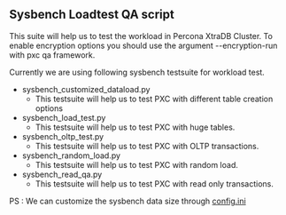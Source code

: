 Sysbench Loadtest QA script
---------------------------
This suite will help us to test the workload in Percona XtraDB Cluster. To enable encryption options you should use the argument --encryption-run with pxc qa framework.

Currently we are using following sysbench testsuite for workload test.
* sysbench_customized_dataload.py
  * This testsuite will help us to test PXC with different table creation options
* sysbench_load_test.py
  * This testsuite will help us to test PXC with huge tables. 
* sysbench_oltp_test.py
  * This testsuite will help us to test PXC with OLTP transactions.
* sysbench_random_load.py
  * This testsuite will help us to test PXC with random load.
* sysbench_read_qa.py
  * This testsuite will help us to test PXC with read only transactions.

PS : We can customize the sysbench data size through [config.ini](../config.ini)
